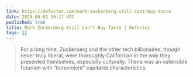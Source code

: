 ```yaml
---
link: https://defector.com/mark-zuckerberg-still-cant-buy-taste
date: 2025-05-01 16:17 UTC
published: true
title: Mark Zuckerberg Still Can’t Buy Taste | Defector
tags: []
---
```


> For a long time, Zuckerberg and the other tech billionaires, though never truly liberal, were thoroughly Californian in the way they presented themselves, especially culturally. Theirs was an ostensible futurism with “benevolent” capitalist characteristics.
